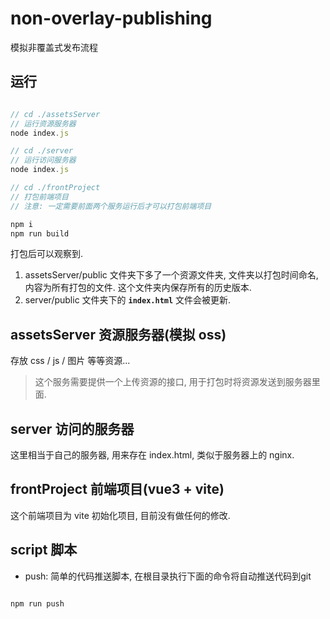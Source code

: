 # non-overlay-publishing
模拟非覆盖式发布流程

## 运行

```js

// cd ./assetsServer
// 运行资源服务器
node index.js

// cd ./server
// 运行访问服务器
node index.js

// cd ./frontProject
// 打包前端项目
// 注意: 一定需要前面两个服务运行后才可以打包前端项目

npm i
npm run build

```

打包后可以观察到.

1. assetsServer/public 文件夹下多了一个资源文件夹, 文件夹以打包时间命名, 内容为所有打包的文件.
这个文件夹内保存所有的历史版本.  
2. server/public 文件夹下的 **`index.html`** 文件会被更新.



## assetsServer 资源服务器(模拟 oss)

存放 css / js / 图片 等等资源...

> 这个服务需要提供一个上传资源的接口, 用于打包时将资源发送到服务器里面.

## server 访问的服务器

这里相当于自己的服务器, 用来存在 index.html, 类似于服务器上的 nginx.

## frontProject 前端项目(vue3 + vite)

这个前端项目为 vite 初始化项目, 目前没有做任何的修改.

## script 脚本

- push: 简单的代码推送脚本, 在根目录执行下面的命令将自动推送代码到git

```js

npm run push

```